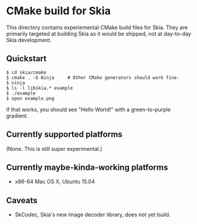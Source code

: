 CMake build for Skia
====================
This directory contains experiemental CMake build files for Skia.
They are primarily targeted at building Skia as it would be shipped,
not at day-to-day Skia development.

Quickstart
----------
    $ cd skia/cmake
    $ cmake . -G Ninja     # Other CMake generators should work fine.
    $ ninja
    $ ls -l libskia.* example
    $ ./example
    $ open example.png
If that works, you should see "Hello World!" with a green-to-purple gradient.

Currently supported platforms
-----------------------------
  (None.  This is still super experimental.)

Currently maybe-kinda-working platforms
---------------------------------------
  - x86-64 Mac OS X, Ubuntu 15.04

Caveats
-------
  - SkCodec, Skia's new image decoder library, does not yet build.
